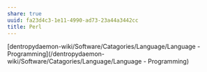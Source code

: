 ```yaml
---
share: true
uuid: fa23d4c3-1e11-4990-ad73-23a44a3442cc
title: Perl
---
```

[dentropydaemon-wiki/Software/Catagories/Language/Language - Programming](/dentropydaemon-wiki/Software/Catagories/Language/Language - Programming)